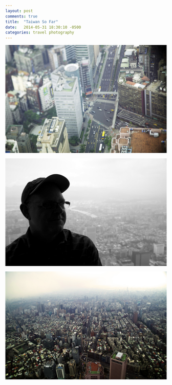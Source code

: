 ```yaml
---
layout: post
comments: true
title:  "Taiwan So Far"
date:   2014-05-31 18:30:10 -0500
categories: travel photography
---
```


![](assets/tiltshift.jpeg)

![](assets/dadtaiwan.jpeg)

![](assets/taipeiview.jpeg)
